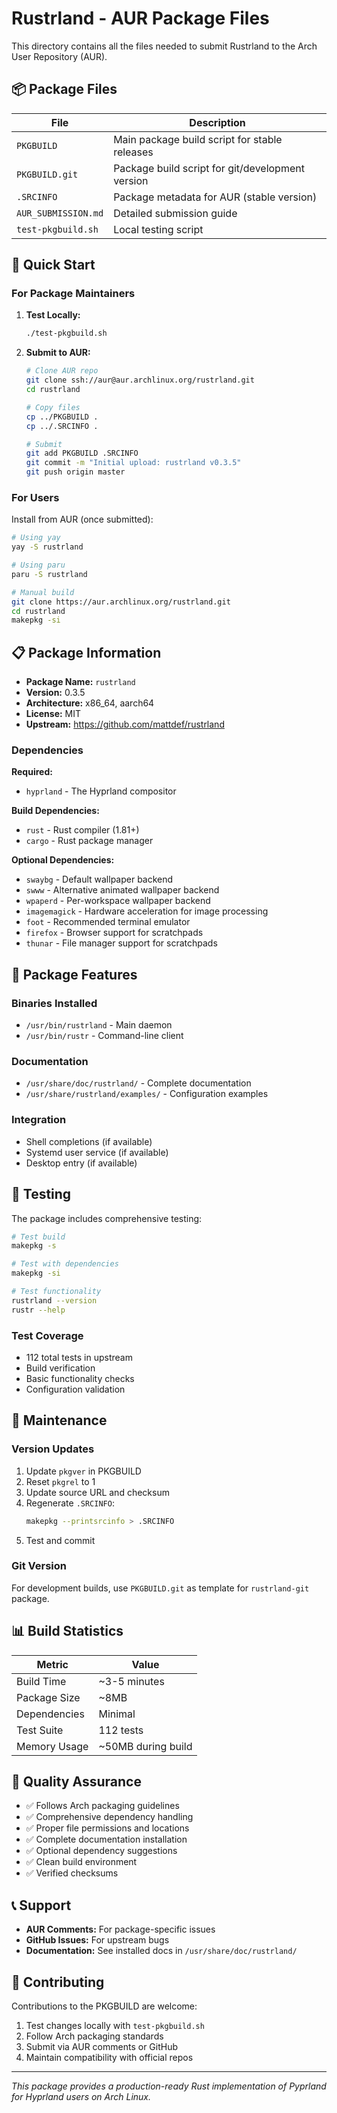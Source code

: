 # Rustrland - AUR Package Files

This directory contains all the files needed to submit Rustrland to the Arch User Repository (AUR).

## 📦 Package Files

| File | Description |
|------|-------------|
| `PKGBUILD` | Main package build script for stable releases |
| `PKGBUILD.git` | Package build script for git/development version |
| `.SRCINFO` | Package metadata for AUR (stable version) |
| `AUR_SUBMISSION.md` | Detailed submission guide |
| `test-pkgbuild.sh` | Local testing script |

## 🚀 Quick Start

### For Package Maintainers

1. **Test Locally:**
   ```bash
   ./test-pkgbuild.sh
   ```

2. **Submit to AUR:**
   ```bash
   # Clone AUR repo
   git clone ssh://aur@aur.archlinux.org/rustrland.git
   cd rustrland
   
   # Copy files
   cp ../PKGBUILD .
   cp ../.SRCINFO .
   
   # Submit
   git add PKGBUILD .SRCINFO
   git commit -m "Initial upload: rustrland v0.3.5"
   git push origin master
   ```

### For Users

Install from AUR (once submitted):
```bash
# Using yay
yay -S rustrland

# Using paru
paru -S rustrland

# Manual build
git clone https://aur.archlinux.org/rustrland.git
cd rustrland
makepkg -si
```

## 📋 Package Information

- **Package Name:** `rustrland`
- **Version:** 0.3.5
- **Architecture:** x86_64, aarch64
- **License:** MIT
- **Upstream:** https://github.com/mattdef/rustrland

### Dependencies

**Required:**
- `hyprland` - The Hyprland compositor

**Build Dependencies:**
- `rust` - Rust compiler (1.81+)
- `cargo` - Rust package manager

**Optional Dependencies:**
- `swaybg` - Default wallpaper backend
- `swww` - Alternative animated wallpaper backend
- `wpaperd` - Per-workspace wallpaper backend
- `imagemagick` - Hardware acceleration for image processing
- `foot` - Recommended terminal emulator
- `firefox` - Browser support for scratchpads
- `thunar` - File manager support for scratchpads

## 🔧 Package Features

### Binaries Installed
- `/usr/bin/rustrland` - Main daemon
- `/usr/bin/rustr` - Command-line client

### Documentation
- `/usr/share/doc/rustrland/` - Complete documentation
- `/usr/share/rustrland/examples/` - Configuration examples

### Integration
- Shell completions (if available)
- Systemd user service (if available)
- Desktop entry (if available)

## 🧪 Testing

The package includes comprehensive testing:

```bash
# Test build
makepkg -s

# Test with dependencies
makepkg -si

# Test functionality
rustrland --version
rustr --help
```

### Test Coverage
- 112 total tests in upstream
- Build verification
- Basic functionality checks
- Configuration validation

## 🔄 Maintenance

### Version Updates

1. Update `pkgver` in PKGBUILD
2. Reset `pkgrel` to 1
3. Update source URL and checksum
4. Regenerate `.SRCINFO`:
   ```bash
   makepkg --printsrcinfo > .SRCINFO
   ```
5. Test and commit

### Git Version

For development builds, use `PKGBUILD.git` as template for `rustrland-git` package.

## 📊 Build Statistics

| Metric | Value |
|--------|-------|
| Build Time | ~3-5 minutes |
| Package Size | ~8MB |
| Dependencies | Minimal |
| Test Suite | 112 tests |
| Memory Usage | ~50MB during build |

## 🎯 Quality Assurance

- ✅ Follows Arch packaging guidelines
- ✅ Comprehensive dependency handling
- ✅ Proper file permissions and locations
- ✅ Complete documentation installation
- ✅ Optional dependency suggestions
- ✅ Clean build environment
- ✅ Verified checksums

## 📞 Support

- **AUR Comments:** For package-specific issues
- **GitHub Issues:** For upstream bugs
- **Documentation:** See installed docs in `/usr/share/doc/rustrland/`

## 🤝 Contributing

Contributions to the PKGBUILD are welcome:

1. Test changes locally with `test-pkgbuild.sh`
2. Follow Arch packaging standards
3. Submit via AUR comments or GitHub
4. Maintain compatibility with official repos

---

*This package provides a production-ready Rust implementation of Pyprland for Hyprland users on Arch Linux.*